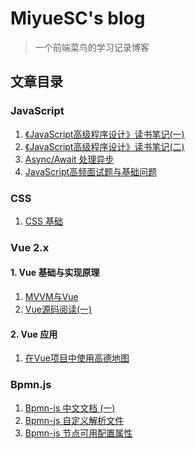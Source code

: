 # MiyueSC's blog

> 一个前端菜鸟的学习记录博客

## 文章目录

### JavaScript

1. [《JavaScript高级程序设计》读书笔记(一)](./javascript/docs/《JavaScript高级程序设计》读书笔记(一).md)
2. [《JavaScript高级程序设计》读书笔记(二)](./javascript/docs/《JavaScript高级程序设计》读书笔记(二).md)
3. [Async/Await 处理异步](./javascript/docs/Async与Await处理异步.md)
4. [JavaScript高频面试题与基础问题](./javascript/docs/JavaScript基础知识点.md)



### CSS

1. [CSS 基础](./css/docs/CSS.md)



### Vue 2.x

#### 1. Vue 基础与实现原理

1. [MVVM与Vue](./vue/docs/mvvm与vue.md)
2. [Vue源码阅读(一)](./vue/docs/vue源码阅读--1.md)

#### 2. Vue 应用

1. [在Vue项目中使用高德地图](./vue-components/docs/Vue项目使用高德地图.md)



### Bpmn.js

1. [Bpmn-js 中文文档 (一)](./bpmn/docs/Bpmn.js%20document.md)
2. [Bpmn-js 自定义解析文件](./bpmn/docs/自定义解析文件.md)
3. [Bpmn-js 节点可用配置属性](./bpmn/docs/节点属性配置.md)




